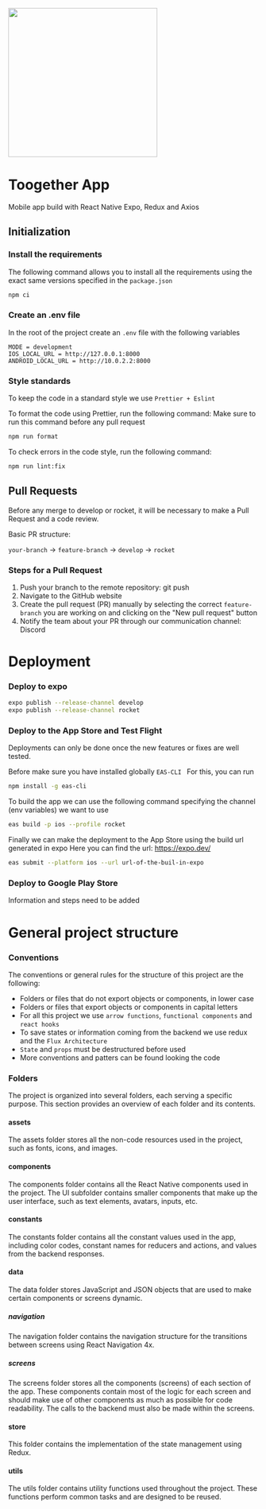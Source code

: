 <p float="left" align="left">
  <img src="https://user-images.githubusercontent.com/63305840/150650911-a3aba1cc-c2dd-4ced-9d60-0bd5ea1cfc8e.png" width="300" />
</p>

# Toogether App

Mobile app build with React Native Expo, Redux and Axios

## Initialization

### Install the requirements
The following command allows you to install all the requirements using the exact same versions specified in the `package.json`

```bash
npm ci
```

### Create an .env file
In the root of the project create an `.env` file with the following variables

```
MODE = development
IOS_LOCAL_URL = http://127.0.0.1:8000
ANDROID_LOCAL_URL = http://10.0.2.2:8000
```

### Style standards

To keep the code in a standard style we use `Prettier + Eslint`

To format the code using Prettier, run the following command:
Make sure to run this command before any pull request

```bash
npm run format
```

To check errors in the code style, run the following command:

```bash
npm run lint:fix
```

## Pull Requests

Before any merge to develop or rocket, it will be necessary to make a Pull Request and a code review.

Basic PR structure:

`your-branch` -> `feature-branch` -> `develop` -> `rocket`

### Steps for a Pull Request
1. Push your branch to the remote repository: git push
2.  Navigate to the GitHub website
3.  Create the pull request (PR) manually by selecting the correct `feature-branch` you are working on and clicking on the "New pull request" button
4.  Notify the team about your PR through our communication channel: Discord

# Deployment

### Deploy to expo
```bash
expo publish --release-channel develop
expo publish --release-channel rocket
```

### Deploy to the App Store and Test Flight
Deployments can only be done once the new features or fixes are well tested.

Before make sure you have installed globally `EAS-CLI `
For this, you can run 

```bash
npm install -g eas-cli
```

To build the app we can use the following command specifying the channel (env variables) we want to use

```bash
eas build -p ios --profile rocket
```

Finally we can make the deployment to the App Store using the build url generated in expo
Here you can find the url: https://expo.dev/

```bash
eas submit --platform ios --url url-of-the-buil-in-expo
```

### Deploy to Google Play Store
Information and steps need to be added

# General project structure

### Conventions
The conventions or general rules for the structure of this project are the following:
- Folders or files that do not export objects or components, in lower case
- Folders or files that export objects or components in capital letters
- For all this project we use `arrow functions`, `functional components` and `react hooks`
- To save states or information coming from the backend we use redux and the `Flux Architecture`
- `State` and `props` must be destructured before used
- More conventions and patters can be found looking the code

### Folders
The project is organized into several folders, each serving a specific purpose. This section provides an overview of each folder and its contents.

#### assets
The assets folder stores all the non-code resources used in the project, such as fonts, icons, and images.

#### components
The components folder contains all the React Native components used in the project. The UI subfolder contains smaller components that make up the user interface, such as text elements, avatars, inputs, etc.

#### constants
The constants folder contains all the constant values used in the app, including color codes, constant names for reducers and actions, and values from the backend responses.

#### data
The data folder stores JavaScript and JSON objects that are used to make certain components or screens dynamic.

##### navigation
The navigation folder contains the navigation structure for the transitions between screens using React Navigation 4x.

##### screens
The screens folder stores all the components (screens) of each section of the app. These components contain most of the logic for each screen and should make use of other components as much as possible for code readability. The calls to the backend must also be made within the screens.

#### store
This folder contains the implementation of the state management using Redux.

#### utils
The utils folder contains utility functions used throughout the project. These functions perform common tasks and are designed to be reused.

